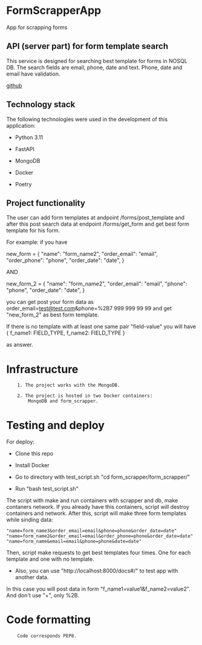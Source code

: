 # FormScrapperApp
App for scrapping forms


## API (server part) for form template search

This service is designed for searching best template for forms in NOSQL DB. The search fields are email, phone, date and text. Phone, date and email have validation.


[github](https://github.com/Samiel19)

## Technology stack
The following technologies were used in the development of this application:

- Python 3.11

- FastAPI

- MongoDB

- Docker

- Poetry


## Project functionality

The user can add form templates at andpoint /forms/post_template and after this post search data
at endpoint /forms/get_form and get best form template for his form.

For example: if you have

new_form = {
    "name": "form_name2",
    "order_email": "email",
    "order_phone": "phone",
    "order_date": "date",
}

AND

new_form_2 = {
    "name": "form_name2",
    "order_email": "email",
    "phone": "phone",
    "order_date": "date",
}

you can get post your form data as order_email=test@test.com&phone=%2B7 999 999 99 99
and get "new_form_2" as best form template.

If there is no template with at least one same pair "field-value" you will have
{
    f_name1: FIELD_TYPE,
    f_name2: FIELD_TYPE
}

as answer.


# Infrastructure

        1. The project works with the MongoDB.

        2. The project is hosted in two Docker containers:
            MongoDB and form_scrapper.


# Testing and deploy

   For deploy:

   - Clone this repo

   - Install Docker

   - Go to directory with test_script.sh "cd form_scrapper/form_scrapper/"

   - Run "bash test_script.sh"

   The script with make and run containers with scrapper and db, make contaners network.
   If you already have this containers, script will destroy containers and network.
   After this, script will make three form templates while sinding data:

    "name=form_name3&order_email=email&phone=phone&order_date=date"
    "name=form_name2&order_email=email&order_phone=phone&order_date=date"
    "name=form_name&email=email&phone=phone&date=date"

   Then, script make requests to get best templates four times. One for each template and one with no template.

   - Also, you can use "http://localhost:8000/docs#/" to test app with another data.

   In this case you will post data in form "f_name1=value1&f_name2=value2". And don't use "+", only %2B.


# Code formatting

        Code corresponds PEP8.
